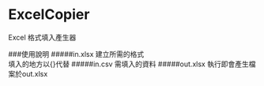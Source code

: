 ExcelCopier
=============
Excel 格式填入產生器

###使用說明
#####in.xlsx
建立所需的格式<br>
填入的地方以{}代替
#####in.csv
需填入的資料
#####out.xlsx
執行即會產生檔案於out.xlsx